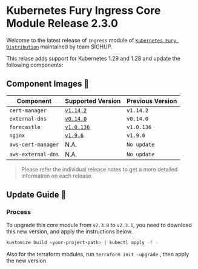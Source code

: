 # Kubernetes Fury Ingress Core Module Release 2.3.0

Welcome to the latest release of `Ingress` module of [`Kubernetes Fury Distribution`](https://github.com/sighupio/fury-distribution) maintained by team SIGHUP.

This relase adds support for Kubernetes 1.29 and 1.28 and update the following components:

## Component Images 🚢

| Component          | Supported Version                                                                      | Previous Version |
| ------------------ | -------------------------------------------------------------------------------------- | ---------------- |
| `cert-manager`     | [`v1.14.2`](https://github.com/jetstack/cert-manager/releases/tag/v1.14.2)             | `v1.14.2`        |
| `external-dns`     | [`v0.14.0`](https://github.com/kubernetes-sigs/external-dns/releases/tag/v0.14.0)      | `v0.14.0`        |
| `forecastle`       | [`v1.0.136`](https://github.com/stakater/Forecastle/releases/tag/v1.0.136)             | `v1.0.136`       |
| `nginx`            | [`v1.9.6`](https://github.com/kubernetes/ingress-nginx/releases/tag/controller-v1.9.6) | `v1.9.6`         |
| `aws-cert-manager` | N.A.                                                                                   | `No update`      |
| `aws-external-dns` | N.A.                                                                                   | `No update`      |

> Please refer the individual release notes to get a more detailed information on each release.

## Update Guide 🦮

### Process

To upgrade this core module from `v2.3.0` to `v2.3.1`, you need to download this new version, and apply the instructions below.

```bash
kustomize build <your-project-path> | kubectl apply -f -
```

Also for the terraform modules, run `terraform init -upgrade` , then apply the new version.
